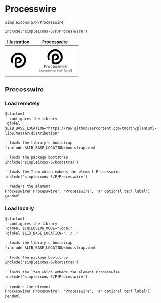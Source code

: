 # Processwire


```text
simpleicons-5/P/Processwire
```

```text
include('simpleicons-5/P/Processwire')
```



| Illustration | Processwire |
| :---: | :---: |
| ![illustration for Illustration](../../simpleicons-5/P/Processwire.png) | ![illustration for Processwire](../../simpleicons-5/P/Processwire.Local.png) |




## Processwire

### Load remotely
```plantuml
@startuml
' configures the library
!global $LIB_BASE_LOCATION="https://raw.githubusercontent.com/tmorin/plantuml-libs/master/distribution"

' loads the library's bootstrap
!include $LIB_BASE_LOCATION/bootstrap.puml

' loads the package bootstrap
include('simpleicons-5/bootstrap')

' loads the Item which embeds the element Processwire
include('simpleicons-5/P/Processwire')

' renders the element
Processwire('Processwire', 'Processwire', 'an optional tech label')
@enduml
```

### Load locally
```plantuml
@startuml
' configures the library
!global $INCLUSION_MODE="local"
!global $LIB_BASE_LOCATION="../.."

' loads the library's bootstrap
!include $LIB_BASE_LOCATION/bootstrap.puml

' loads the package bootstrap
include('simpleicons-5/bootstrap')

' loads the Item which embeds the element Processwire
include('simpleicons-5/P/Processwire')

' renders the element
Processwire('Processwire', 'Processwire', 'an optional tech label')
@enduml
```

